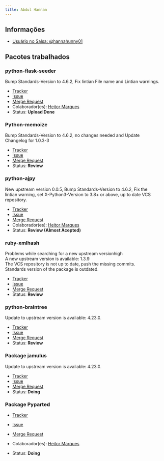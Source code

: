```yaml
---
title: Abdul Hannan
---
```


## Informações

- [Usuário no Salsa: @hannahunny01](https://salsa.debian.org/hannanhunny01)

## Pacotes trabalhados

### python-flask-seeder

Bump Standards-Version to 4.6.2, Fix lintian File name and Lintian warnings.

- [Tracker](https://tracker.debian.org/pkg/python-flask-seeder)
- [Issue](https://salsa.debian.org/debian-brasilia-team/docs/-/issues/66)
- [Merge Request](https://salsa.debian.org/python-team/packages/python-flask-seeder/-/merge_requests/8)
- Colaborador(es): [Heitor Marques](https://salsa.debian.org/heitormsb)
- Status: **Upload Done**

###  Python-memoize


Bump Standards-Version to 4.6.2, no changes needed and Update Changelog for 1.0.3-3

- [Tracker](https://tracker.debian.org/pkg/python-memoize)
- [Issue](https://salsa.debian.org/debian-brasilia-team/docs/-/issues/105)
- [Merge Request](https://salsa.debian.org/debian/python-memoize/-/merge_requests/2)
- Status: **Review**

### python-ajpy

New upstream version 0.0.5, Bump Standards-Version to 4.6.2, Fix the lintian warning, set X-Python3-Version to 3.8+ or above, up to date VCS repository.

- [Tracker](https://tracker.debian.org/pkg/python-ajpy)
- [Issue](https://salsa.debian.org/debian-brasilia-team/docs/-/issues/88)
- [Merge Request](https://salsa.debian.org/hle/python-ajpy/-/merge_requests/3)
- Colaborador(es): [Heitor Marques](https://salsa.debian.org/heitormsb)
- Status: **Review (Almost Acepted)**

### ruby-xmlhash

 Problems while searching for a new upstream versionhigh <br>
 A new upstream version is available: 1.3.9<br>
 The VCS repository is not up to date, push the missing commits.<br>
 Standards version of the package is outdated.

- [Tracker](https://tracker.debian.org/pkg/ruby-xmlhash)
- [Issue](https://salsa.debian.org/debian-brasilia-team/docs/-/issues/84)
- [Merge Request](https://salsa.debian.org/ruby-team/ruby-xmlhash/-/merge_requests)
- Status: **Review**

### python-braintree

 Update to upstream version is available: 4.23.0.

- [Tracker](https://tracker.debian.org/pkg/python-braintree)
- [Issue](https://salsa.debian.org/debian-brasilia-team/docs/-/issues/103)
- [Merge Request](https://salsa.debian.org/hle/python-braintree/-/merge_requests/2)
- Status: **Review**


### Package jamulus

 Update to upstream version is available: 4.23.0.

- [Tracker](https://tracker.debian.org/pkg/jamulus)
- [Issue](https://salsa.debian.org/debian-brasilia-team/docs/-/issues/122)
- [Merge Request]()
- Status: **Doing**


### Package Pyparted

- [Tracker](https://tracker.debian.org/pkg/pyparted)
- [Issue](https://salsa.debian.org/debian-brasilia-team/docs/-/issues/104)
- [Merge Request]()
- Colaborador(es): [Heitor Marques](https://salsa.debian.org/heitormsb)

- Status: **Doing**